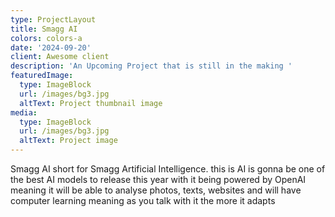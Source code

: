 ```yaml
---
type: ProjectLayout
title: Smagg AI
colors: colors-a
date: '2024-09-20'
client: Awesome client
description: 'An Upcoming Project that is still in the making '
featuredImage:
  type: ImageBlock
  url: /images/bg3.jpg
  altText: Project thumbnail image
media:
  type: ImageBlock
  url: /images/bg3.jpg
  altText: Project image
---
```

Smagg AI short for Smagg Artificial Intelligence. this is AI is gonna be one of the best AI models to release this year with it being powered by OpenAI meaning it will be able to analyse photos, texts, websites and will have computer learning meaning as you talk with it the more it adapts  
